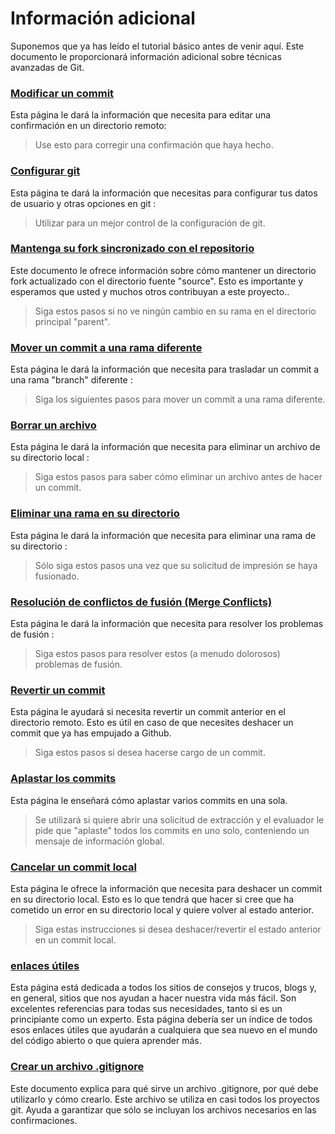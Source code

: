# Información adicional
Suponemos que ya has leído el tutorial básico antes de venir aquí. Este documento le proporcionará información adicional sobre técnicas avanzadas de Git.

### [Modificar un commit](amending-a-commit.md)
Esta página le dará la información que necesita para editar una confirmación en un directorio remoto:
> Use esto para corregir una confirmación que haya hecho.

### [Configurar git](configuring-git.md)
Esta página te dará la información que necesitas para configurar tus datos de usuario y otras opciones en git :
> Utilizar para un mejor control de la configuración de git.

### [Mantenga su fork sincronizado con el repositorio](keeping-your-fork-synced-with-this-repository.md)
Este documento le ofrece información sobre cómo mantener un directorio fork actualizado con el directorio fuente "source". Esto es importante y esperamos que usted y muchos otros contribuyan a este proyecto..
> Siga estos pasos si no ve ningún cambio en su rama en el directorio principal "parent".

### [Mover un commit a una rama diferente](moving-a-commit-to-a-different-branch.md)
Esta página le dará la información que necesita para trasladar un commit a una rama "branch" diferente :
> Siga los siguientes pasos para mover un commit a una rama diferente.

### [Borrar un archivo](removing-a-file.md)
Esta página le dará la información que necesita para eliminar un archivo de su directorio local :
> Siga estos pasos para saber cómo eliminar un archivo antes de hacer un commit. 

### [Eliminar una rama en su directorio](removing-branch-from-your-repository.md)
Esta página le dará la información que necesita para eliminar una rama de su directorio :
> Sólo siga estos pasos una vez que su solicitud de impresión se haya fusionado.

### [Resolución de conflictos de fusión (Merge Conflicts)](resolving-merge-conflicts.md)
Esta página le dará la información que necesita para resolver los problemas de fusión :
> Siga estos pasos para resolver estos (a menudo dolorosos) problemas de fusión.

### [Revertir un commit](reverting-a-commit.md)
Esta página le ayudará si necesita revertir un commit anterior en el directorio remoto. Esto es útil en caso de que necesites deshacer un commit que ya has empujado a Github.
> Siga estos pasos si desea hacerse cargo de un commit.

### [Aplastar los commits](squashing-commits.md)
Esta página le enseñará cómo aplastar varios commits en una sola.
> Se utilizará si quiere abrir una solicitud de extracción y el evaluador le pide que "aplaste" todos los commits en uno solo, conteniendo un mensaje de información global.

### [Cancelar un commit local](undoing-a-commit.md)
Esta página le ofrece la información que necesita para deshacer un commit en su directorio local. Esto es lo que tendrá que hacer si cree que ha cometido un error en su directorio local y quiere volver al estado anterior.
> Siga estas instrucciones si desea deshacer/revertir el estado anterior en un commit local.

### [enlaces útiles](Useful-links-for-further-learning.md)
Esta página está dedicada a todos los sitios de consejos y trucos, blogs y, en general, sitios que nos ayudan a hacer nuestra vida más fácil. Son excelentes referencias para todas sus necesidades, tanto si es un principiante como un experto. Esta página debería ser un índice de todos esos enlaces útiles que ayudarán a cualquiera que sea nuevo en el mundo del código abierto o que quiera aprender más.

### [Crear un archivo .gitignore](creating-a-gitignore-file.md)
Este documento explica para qué sirve un archivo .gitignore, por qué debe utilizarlo y cómo crearlo. Este archivo se utiliza en casi todos los proyectos git. Ayuda a garantizar que sólo se incluyan los archivos necesarios en las confirmaciones.